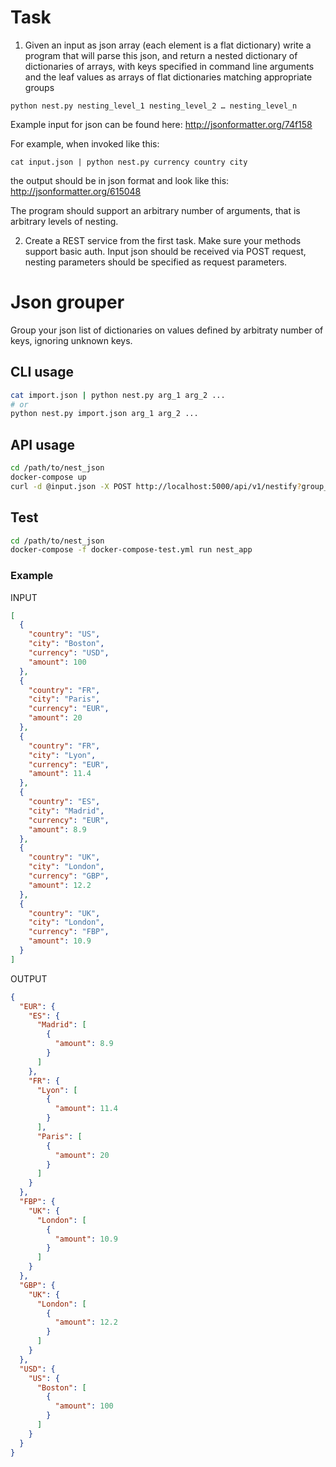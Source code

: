# Task

1. Given an input as json array (each element is a flat dictionary) write a program that will parse this json, and return a nested dictionary of dictionaries of arrays, with keys specified in command line arguments and the leaf values as arrays of flat dictionaries matching appropriate groups

```python nest.py nesting_level_1 nesting_level_2 … nesting_level_n```

Example input for json can be found here:  http://jsonformatter.org/74f158

For example, when invoked like this:

```cat input.json | python nest.py currency country city```

the output should be in json format and look like this: http://jsonformatter.org/615048

The program should support an arbitrary number of arguments, that is arbitrary levels of nesting.

2. Create a REST service from the first task. Make sure your methods support basic auth. Input json should be received via POST request, nesting parameters should be specified as request parameters.


# Json grouper
Group your json list of dictionaries on values defined by arbitraty number of keys, 
ignoring unknown keys.


## CLI usage
```bash
cat import.json | python nest.py arg_1 arg_2 ...
# or 
python nest.py import.json arg_1 arg_2 ...
```

## API usage
```bash
cd /path/to/nest_json
docker-compose up
curl -d @input.json -X POST http://localhost:5000/api/v1/nestify?group_by=currency,city,country -H "Content-Type: application/json" --user admin:admin
```

## Test
```bash
cd /path/to/nest_json
docker-compose -f docker-compose-test.yml run nest_app
```

### Example

INPUT 

````json
[
  {
    "country": "US",
    "city": "Boston",
    "currency": "USD",
    "amount": 100
  },
  {
    "country": "FR",
    "city": "Paris",
    "currency": "EUR",
    "amount": 20
  },
  {
    "country": "FR",
    "city": "Lyon",
    "currency": "EUR",
    "amount": 11.4
  },
  {
    "country": "ES",
    "city": "Madrid",
    "currency": "EUR",
    "amount": 8.9
  },
  {
    "country": "UK",
    "city": "London",
    "currency": "GBP",
    "amount": 12.2
  },
  {
    "country": "UK",
    "city": "London",
    "currency": "FBP",
    "amount": 10.9
  }
]
````

OUTPUT
```json
{
  "EUR": {
    "ES": {
      "Madrid": [
        {
          "amount": 8.9
        }
      ]
    },
    "FR": {
      "Lyon": [
        {
          "amount": 11.4
        }
      ],
      "Paris": [
        {
          "amount": 20
        }
      ]
    }
  },
  "FBP": {
    "UK": {
      "London": [
        {
          "amount": 10.9
        }
      ]
    }
  },
  "GBP": {
    "UK": {
      "London": [
        {
          "amount": 12.2
        }
      ]
    }
  },
  "USD": {
    "US": {
      "Boston": [
        {
          "amount": 100
        }
      ]
    }
  }
}
```